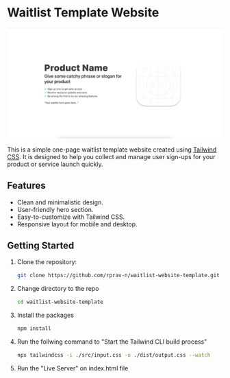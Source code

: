 # Waitlist Template Website

![Website Preview](screenshot.png)

This is a simple one-page waitlist template website created using [Tailwind CSS](https://tailwindcss.com/). It is designed to help you collect and manage user sign-ups for your product or service launch quickly.

## Features

- Clean and minimalistic design.
- User-friendly hero section.
- Easy-to-customize with Tailwind CSS.
- Responsive layout for mobile and desktop.

## Getting Started

1. Clone the repository:

   ```bash
   git clone https://github.com/rprav-n/waitlist-website-template.git
   ```

2. Change directory to the repo

   ```bash
   cd waitlist-website-template
   ```

3. Install the packages
    ```bash
    npm install
    ```

4. Run the follwing command to "Start the Tailwind CLI build process"
    ```bash
    npx tailwindcss -i ./src/input.css -o ./dist/output.css --watch
    ```

5. Run the "Live Server" on index.html file